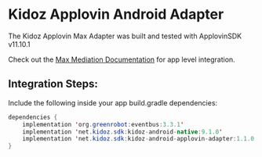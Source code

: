 # Kidoz Applovin Android Adapter

The Kidoz Applovin Max Adapter was built and tested with ApplovinSDK v11.10.1<BR>

Check out the [Max Mediation Documentation](https://dash.applovin.com/documentation/mediation/android/getting-started/integration) for app level integration.

## Integration Steps:

Include the following inside your app build.gradle dependencies:

```java
dependencies {
    implementation 'org.greenrobot:eventbus:3.3.1'
    implementation 'net.kidoz.sdk:kidoz-android-native:9.1.0'
    implementation 'net.kidoz.sdk:kidoz-android-applovin-adapter:1.1.0'
}
```

